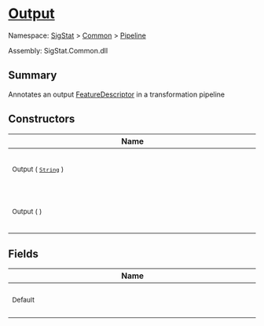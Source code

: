 # [Output](./Output.md)

Namespace: [SigStat]() > [Common](./../README.md) > [Pipeline](./README.md)

Assembly: SigStat.Common.dll

## Summary
Annotates an output [FeatureDescriptor](https://github.com/hargitomi97/sigstat/blob/master/docs/md/SigStat/Common/FeatureDescriptor.md) in a transformation pipeline

## Constructors

| Name | Summary | 
| --- | --- | 
| <div style="width:490px"><sub>Output ( [`String`](https://docs.microsoft.com/en-us/dotnet/api/System.String) )</sub></div>| <sub>Initializes a new instance of the [Pipeline.Output](https://github.com/hargitomi97/sigstat/blob/master/docs/md/SigStat/Common/Pipeline/Output.md) class.</sub></div>| <br>
| <div style="width:490px"><sub>Output (  )</sub></div>| <sub>Initializes a new instance of the [Pipeline.Output](https://github.com/hargitomi97/sigstat/blob/master/docs/md/SigStat/Common/Pipeline/Output.md) class.</sub></div>| <br>


## Fields

| Name | Summary | 
| --- | --- | 
| <div style="width:490px"><sub>Default</sub></div>| <sub>The default value for the property</sub></div>| <br>


